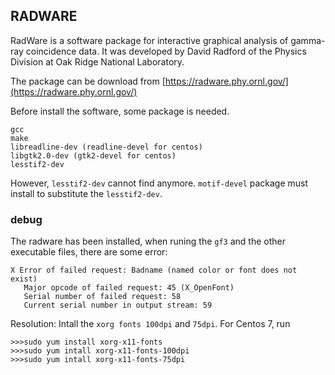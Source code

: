 ## RADWARE 
RadWare is a software package for interactive graphical analysis of gamma-ray coincidence data. It was developed by David Radford of the Physics Division at Oak Ridge National Laboratory.

The package can be download from [https://radware.phy.ornl.gov/](https://radware.phy.ornl.gov/)

Before install the software, some package is needed.

```
gcc
make
libreadline-dev (readline-devel for centos)
libgtk2.0-dev (gtk2-devel for centos)
lesstif2-dev
```

However, `lesstif2-dev` cannot find anymore. `motif-devel` package must install to substitute the `lesstif2-dev`.


### debug

The radware has been installed, when runing the `gf3` and the other executable files, there are some error:
```
X Error of failed request: Badname (named color or font does not exist)
   Major opcode of failed request: 45 (X_OpenFont)
   Serial number of failed request: 58
   Current serial number in output stream: 59
```

Resolution:
Intall the `xorg fonts 100dpi` and `75dpi`. For Centos 7, run 
```
>>>sudo yum install xorg-x11-fonts
>>>sudo yum intall xorg-x11-fonts-100dpi
>>>sudo yum intall xorg-x11-fonts-75dpi
```
